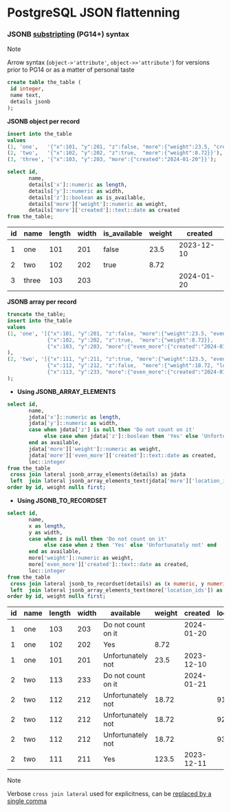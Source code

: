 # PostgreSQL JSON flattenning
### JSONB [substripting](https://www.postgresql.org/docs/current/datatype-json.html#JSONB-SUBSCRIPTING) (PG14+) syntax ###  
> [!NOTE]
> Arrow syntax (`object->'attribute'`, `object->>'attribute'`) for versions prior to PG14 or as a matter of personal taste  
```sql
create table the_table (
 id integer,
 name text,
 details jsonb
);
```
**JSONB object per record**  
```sql
insert into the_table 
values
(1, 'one',   '{"x":101, "y":201, "z":false, "more":{"weight":23.5, "created":"2023-12-10"}}'),
(2, 'two',   '{"x":102, "y":202, "z":true,  "more":{"weight":8.72}}'),
(3, 'three', '{"x":103, "y":203, "more":{"created":"2024-01-20"}}');

select id, 
       name, 
       details['x']::numeric as length, 
       details['y']::numeric as width, 
       details['z']::boolean as is_available,
       details['more']['weight']::numeric as weight,
       details['more']['created']::text::date as created
from the_table;
```
|id|name|length|width|is_available|weight|created   |
|--|----|------|-----|------------|------|----------|
|    1|one    |   101|  201|false       |  23.5|2023-12-10|
|    2|two    |   102|  202|true        |  8.72|          |
|    3|three  |   103|  203|            |      |2024-01-20|  
    
**JSONB array per record**
```sql
truncate the_table;
insert into the_table 
values
(1, 'one', '[{"x":101, "y":201, "z":false, "more":{"weight":23.5, "even_more":{"created":"2023-12-10"}}},
             {"x":102, "y":202, "z":true,  "more":{"weight":8.72}},
             {"x":103, "y":203, "more":{"even_more":{"created":"2024-01-20"}}}]'
),
(2, 'two', '[{"x":111, "y":211, "z":true, "more":{"weight":123.5, "even_more":{"created":"2023-12-11"}}},
             {"x":112, "y":212, "z":false,  "more":{"weight":18.72, "location_ids":[91, 92, 93]}},
             {"x":113, "y":233, "more":{"even_more":{"created":"2024-01-21"}}}]'
);
```
* **Using JSONB_ARRAY_ELEMENTS**
```sql
select id, 
       name, 
       jdata['x']::numeric as length, 
       jdata['y']::numeric as width,
       case when jdata['z'] is null then 'Do not count on it'
            else case when jdata['z']::boolean then 'Yes' else 'Unfortunately not' end
       end as available,
       jdata['more']['weight']::numeric as weight,
       jdata['more']['even_more']['created']::text::date as created,
       loc::integer
from the_table 
 cross join lateral jsonb_array_elements(details) as jdata
 left  join lateral jsonb_array_elements_text(jdata['more']['location_ids']) as l(loc) on true
order by id, weight nulls first;
```
* **Using JSONB_TO_RECORDSET**
```sql
select id, 
       name, 
       x as length, 
       y as width, 
       case when z is null then 'Do not count on it'
            else case when z then 'Yes' else 'Unfortunately not' end
       end as available,
       more['weight']::numeric as weight,
       more['even_more']['created']::text::date as created,
       loc::integer
from the_table 
 cross join lateral jsonb_to_recordset(details) as (x numeric, y numeric, z boolean, more jsonb)
 left  join lateral jsonb_array_elements_text(more['location_ids']) as l(loc) on true
order by id, weight nulls first;
```
  
|id|name|length|width|available         |weight|created   |loc|
|-|-|-|-|-|-|-|-|
|    1|one    |   103|  203|Do not count on it|      |2024-01-20|   |
|    1|one    |   102|  202|Yes               |  8.72|          |   |
|    1|one    |   101|  201|Unfortunately not |  23.5|2023-12-10|   |
|    2|two    |   113|  233|Do not count on it|      |2024-01-21|   |
|    2|two    |   112|  212|Unfortunately not | 18.72|          | 91|
|    2|two    |   112|  212|Unfortunately not | 18.72|          | 92|
|    2|two    |   112|  212|Unfortunately not | 18.72|          | 93|
|    2|two    |   111|  211|Yes               | 123.5|2023-12-11|   |

> [!NOTE]
> Verbose `cross join lateral` used for explicitness, can be [replaced by a single comma](https://www.postgresql.org/docs/current/queries-table-expressions.html#QUERIES-LATERAL) 

